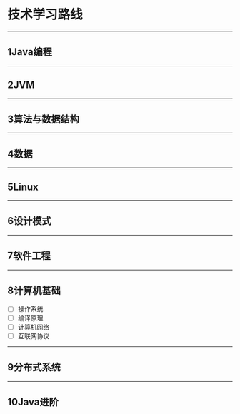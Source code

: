 # 技术学习路线



--- 
## 1Java编程
--- 
## 2JVM
--- 
## 3算法与数据结构
--- 
## 4数据
--- 
## 5Linux
--- 
## 6设计模式
--- 
## 7软件工程
---
## 8计算机基础
- [ ] 操作系统
- [ ] 编译原理
- [ ] 计算机网络
- [ ] 互联网协议
--- 
## 9分布式系统
---
## 10Java进阶
